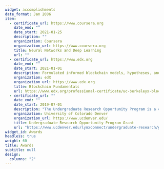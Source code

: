 ```yaml
---
widget: accomplishments
date_format: Jan 2006
item:
  - certificate_url: https://www.coursera.org
    date_end: ""
    date_start: 2021-01-25
    description: ""
    organization: Coursera
    organization_url: https://www.coursera.org
    title: Neural Networks and Deep Learning
    url: ""
  - certificate_url: https://www.edx.org
    date_end: ""
    date_start: 2021-01-01
    description: Formulated informed blockchain models, hypotheses, and use cases.
    organization: edX
    organization_url: https://www.edx.org
    title: Blockchain Fundamentals
    url: https://www.edx.org/professional-certificate/uc-berkeleyx-blockchain-fundamentals
  - certificate_url: ""
    date_end: ""
    date_start: 2019-07-01
    description: "The Undergraduate Research Opportunity Program is a competitive grant program managed by the Office of Undergraduate Research and Creative Activities. UROP Grants support original student-driven research, creative, and other scholarly activities under the mentorship of a CU Denver | Anschutz faculty mentor."
    organization: University of Colorado Denver
    organization_url: https://www.ucdenver.edu/
    title: Undergraduate Research Opportunity Program Grant
    url: "https://www.ucdenver.edu/lynxconnect/undergraduate-research/grants/archive"
widget_id: Awards
headless: true
weight: 60
title: Awards
subtitle: null
design:
  columns: "2"
---
```

